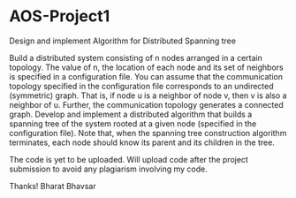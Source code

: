 # AOS-Project1
Design and implement Algorithm for Distributed Spanning tree

Build a distributed system consisting of n nodes arranged in a certain topology. The value of n, the location of each node and its set of neighbors is specified in a configuration file. You can assume that the communication topology specified in the configuration file corresponds to an undirected (symmetric) graph. That is, if node u is a neighbor of node v, then v is also a neighbor of u. Further, the communication topology generates a connected graph. Develop and implement a distributed algorithm that builds a spanning tree of the system rooted at a given node (specified in the configuration file). Note that, when the spanning tree construction algorithm terminates, each node should know its parent and its children in the tree.

The code is yet to be uploaded. Will upload code after the project submission to avoid any plagiarism involving my code.

Thanks!
Bharat Bhavsar
